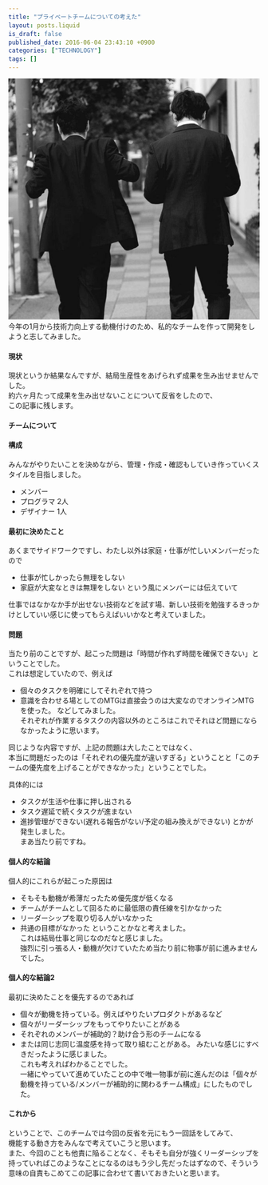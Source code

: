 ```yaml
---
title: "プライベートチームについての考えた"
layout: posts.liquid
is_draft: false
published_date: 2016-06-04 23:43:10 +0900
categories: ["TECHNOLOGY"]
tags: []
---
```


 ![2016-06-04](/public/images/2017/09/79731-0t8ktlnx0jhglobkv.jpg)今年の1月から技術力向上する動機付けのため、私的なチームを作って開発をしようと志してみました。

#### 現状
現状というか結果なんですが、結局生産性をあげられず成果を生み出せませんでした。  
約六ヶ月たって成果を生み出せないことについて反省をしたので、  
この記事に残します。

#### チームについて
#### 構成
みんながやりたいことを決めながら、管理・作成・確認もしていき作っていくスタイルを目指しました。

- メンバー
- プログラマ 2人
- デザイナー 1人
#### 最初に決めたこと
あくまでサイドワークですし、わたし以外は家庭・仕事が忙しいメンバーだったので

- 仕事が忙しかったら無理をしない
- 家庭が大変なときは無理をしない
という風にメンバーには伝えていて

仕事ではなかなか手が出せない技術などを試す場、新しい技術を勉強するきっかけとしていい感じに使ってもらえばいいかなと考えていました。

#### 問題
当たり前のことですが、起こった問題は「時間が作れず時間を確保できない」ということでした。  
これは想定していたので、例えば

- 個々のタスクを明確にしてそれぞれで持つ
- 意識を合わせる場としてのMTGは直接会うのは大変なのでオンラインMTGを使った。
などしてみました。  
それぞれが作業するタスクの内容以外のところはこれでそれほど問題にならなかったように思います。

同じような内容ですが、上記の問題は大したことではなく、  
本当に問題だったのは「それぞれの優先度が違いすぎる」ということと「このチームの優先度を上げることができなかった」ということでした。

具体的には

- タスクが生活や仕事に押し出される
- タスク遅延で続くタスクが進まない
- 進捗管理ができない(遅れる報告がない/予定の組み換えができない)
とかが発生しました。  
まあ当たり前ですね。

#### 個人的な結論
個人的にこれらが起こった原因は

- そもそも動機が希薄だったため優先度が低くなる
- チームがチームとして回るために最低限の責任線を引かなかった
- リーダーシップを取り切る人がいなかった
- 共通の目標がなかった
ということかなと考えました。  
これは結局仕事と同じなのだなと感じました。  
強烈に引っ張る人・動機が欠けていたため当たり前に物事が前に進みませんでした。

#### 個人的な結論2
最初に決めたことを優先するのであれば

- 個々が動機を持っている。例えばやりたいプロダクトがあるなど
- 個々がリーダーシップをもってやりたいことがある
- それぞれのメンバーが補助的？助け合う形のチームになる
- または同じ志同じ温度感を持って取り組むことがある。
みたいな感じにすべきだったように感じました。  
これも考えればわかることでした。  
一緒にやっていて進めていたことの中で唯一物事が前に進んだのは「個々が動機を持っている/メンバーが補助的に関わるチーム構成」にしたものでした。

#### これから
ということで、このチームでは今回の反省を元にもう一回話をしてみて、  
機能する動き方をみんなで考えていこうと思います。  
また、今回のことも他責に陥ることなく、そもそも自分が強くリーダーシップを持っていればこのようなことになるのはもう少し先だったはずなので、そういう意味の自責もこめてこの記事に合わせて書いておきたいと思います。


